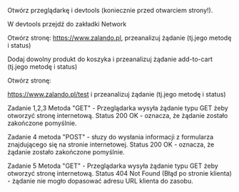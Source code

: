 Otwórz przeglądarkę і devtools (koniecznie przed otwarciem strony!).

W devtools przejdź do zakładki Network

Otwórz stronę: https://www.zalando.pl, przeanalizuj żądanie (tj.jego metodę i status)

Dodaj dowolny produkt do koszyka i przeanalizuj żądanie add-to-cart (tj.jego metodę i status)

Otwórz stronę:

https://www.zalando.pl/test i przeanalizuj żądanie (tj.jego metodę i status)


Zadanie 1,2,3 Metoda "GET" - Przeglądarka wysyła żądanie typu GET żeby otworzyć stronę internetową.
Status 200 OK - oznacza, że żądanie zostało zakończone pomyślnie.

Zadanie 4 metoda "POST" - słuzy do wysłania informacji z formularza znajdującego się na stronie internetowej.
Status 200 OK - oznacza, że żądanie zostało zakończone pomyślnie.

Zadanie 5 Metoda "GET" - Przeglądarka wysyła żądanie typu GET żeby otworzyć stronę internetową.
Status 404 Not Found (Błąd po stronie klienta) - żądanie nie mogło dopasować adresu URL klienta do zasobu.
